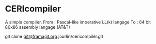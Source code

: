 # CERIcompiler

A simple compiler.
From : Pascal-like imperative LL(k) langage
To : 64 bit 80x86 assembly langage (AT&T)

git clone git@framagit.org:jourlin/cericompiler.git